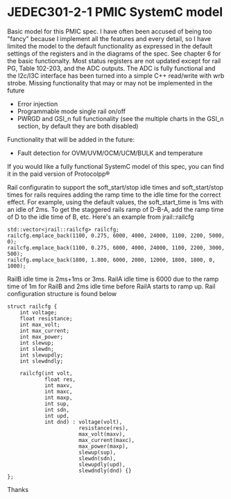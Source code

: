 # JEDEC301-2-1 PMIC SystemC model

Basic model for this PMIC spec. I have often been accused of being too "fancy" because I implement all the features and every detail, so I have limited the model to the default functionality as expressed in the default settings of the registers and in the diagrams of the spec. See chapter 6 for the basic functionalty. Most status registers are not updated except for rail PG, Table 102-203, and the ADC outputs. The ADC is fully functional and the I2c/I3C interface has been turned into a simple C++ read/write with wrb strobe. Missing functionality that may or may not be implemented in the future

* Error injection
* Programmable mode single rail on/off
* PWRGD and GSI_n full functionality (see the multiple charts in the GSI_n section, by default they are both disabled)

Functionality that will be added in the future:

* Fault detection for OVM/UVM/OCM/UCM/BULK and temperature

If you would like a fully functional SystemC model of this spec, you can find it in the paid version of Protocolpp®

Rail configuratin to support the soft_start/stop idle times and soft_start/stop times for rails requires adding the ramp time to the idle time for the correct effect. For example, using the default values, the soft_start_time is 1ms with an idle of 2ms. To get the staggered rails ramp of D-B-A, add the ramp time of D to the idle time of B, etc. Here's an example from jrail::railcfg

    std::vector<jrail::railcfg> railcfg;
    railcfg.emplace_back(1100, 0.275, 6000, 4000, 24000, 1100, 2200, 5000, 0);
    railcfg.emplace_back(1100, 0.275, 6000, 4000, 24000, 1100, 2200, 3000, 500);
    railcfg.emplace_back(1800, 1.800, 6000, 2000, 12000, 1800, 1800, 0, 1000);

RailB idle time is 2ms+1ms or 3ms. RailA idle time is 6000 due to the ramp time of 1m for RailB and 2ms idle time before RailA starts to ramp up. Rail configuration structure is found below

    struct railcfg {
        int voltage;
        float resistance;
        int max_volt;
        int max_current;
        int max_power;
        int slewup;
        int slewdn;
        int slewupdly;
        int slewdndly;

        railcfg(int volt,
                float res,
                int maxv,
                int maxc,
                int maxp,
                int sup,
                int sdn,
                int upd,
                int dnd) : voltage(volt),
                           resistance(res),
                           max_volt(maxv),
                           max_current(maxc),
                           max_power(maxp),
                           slewup(sup),
                           slewdn(sdn),
                           slewupdly(upd),
                           slewdndly(dnd) {}
    };

Thanks
